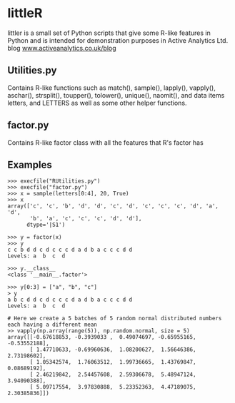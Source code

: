 littleR
=======

littler is a small set of Python scripts that give some R-like features in Python and is 
intended for demonstration purposes in Active Analytics Ltd. blog www.activeanalytics.co.uk/blog

Utilities.py
------------

Contains R-like functions such as match(), sample(), lapply(), vapply(), aschar(), strsplit(), toupper(), 
tolower(), unique(), naomit(), and data items letters, and LETTERS as well as some other helper functions.


factor.py
---------

Contains R-like factor class with all the features that R's factor has


Examples
--------

```
>>> execfile("RUtilities.py")
>>> execfile("factor.py")
>>> x = sample(letters[0:4], 20, True)
>>> x
array(['c', 'c', 'b', 'd', 'd', 'c', 'd', 'c', 'c', 'c', 'd', 'a', 'd',
       'b', 'a', 'c', 'c', 'c', 'd', 'd'], 
      dtype='|S1')

>>> y = factor(x)
>>> y
c c b d d c d c c c d a d b a c c c d d
Levels: a  b  c  d

>>> y.__class__
<class '__main__.factor'>

>>> y[0:3] = ["a", "b", "c"]
> y
a b c d d c d c c c d a d b a c c c d d
Levels: a  b  c  d

# Here we create a 5 batches of 5 random normal distributed numbers each having a different mean
>> vapply(np.array(range(5)), np.random.normal, size = 5)
array([[-0.67618853, -0.3939033 ,  0.49074697, -0.65955165, -0.53552188],
       [ 1.47710633, -0.69960636,  1.08200627,  1.56646386,  2.73198602],
       [ 1.05342574,  1.76063512,  1.99736665,  1.43769847,  0.08689192],
       [ 2.46219842,  2.54457608,  2.59306678,  5.48947124,  3.94090388],
       [ 5.09717554,  3.97830888,  5.23352363,  4.47189075,  2.30385836]])
```
